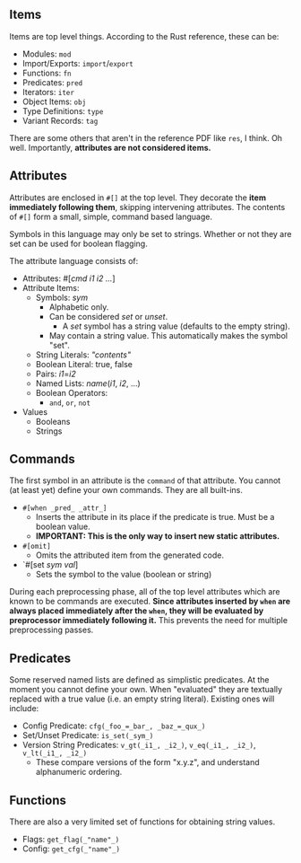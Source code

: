 ## Items
Items are top level things. According to the Rust reference, these can be:

* Modules: `mod`
* Import/Exports: `import`/`export`
* Functions: `fn`
* Predicates: `pred`
* Iterators: `iter`
* Object Items: `obj`
* Type Definitions: `type`
* Variant Records: `tag`

There are some others that aren't in the reference PDF like `res`, I think. Oh well. Importantly, **attributes are not considered items.**

## Attributes
Attributes are enclosed in `#[]` at the top level. They decorate the **item immediately following them**, skipping intervening attributes. The contents of `#[]` form a small, simple, command based language.

Symbols in this language may only be set to strings. Whether or not they are set can be used for boolean flagging.

The attribute language consists of:

* Attributes: #[_cmd_ _i1_ _i2_ _..._]
* Attribute Items:
   - Symbols: _sym_
      + Alphabetic only.
      + Can be considered _set_ or _unset_.
         * A _set_ symbol has a string value (defaults to the empty string).
      + May contain a string value. This automatically makes the symbol "set".
   - String Literals: _"contents"_
   - Boolean Literal: true, false
   - Pairs: _i1_=_i2_
   - Named Lists: _name_(_i1_, _i2_, ...)
   - Boolean Operators:
      + `and`, `or`, `not`
* Values
   - Booleans
   - Strings 

## Commands

The first symbol in an attribute is the `command` of that attribute. You cannot (at least yet) define your own commands. They are all built-ins. 

* `#[when _pred_ _attr_]`
   - Inserts the attribute in its place if the predicate is true. Must be a boolean value.
   - **IMPORTANT: This is the only way to insert new static attributes.** 
* `#[omit]`
   - Omits the attributed item from the generated code.
* `#[set _sym_ _val_]
   - Sets the symbol to the value (boolean or string)

During each preprocessing phase, all of the top level attributes which are known to be commands are executed. **Since attributes inserted by `when` are always placed immediately after the `when`, they will be evaluated by preprocessor immediately following it.** This prevents the need for multiple preprocessing passes.

## Predicates

Some reserved named lists are defined as simplistic predicates. At the moment you cannot define your own. When "evaluated" they are textually replaced with a true value (i.e. an empty string literal). Existing ones will include:

 * Config Predicate: `cfg(_foo_=_bar_, _baz_=_qux_)`
 * Set/Unset Predicate: `is_set(_sym_)`
 * Version String Predicates: `v_gt(_i1_, _i2_)`, `v_eq(_i1_, _i2_)`, `v_lt(_i1_, _i2_)`
    * These compare versions of the form "x.y.z", and understand alphanumeric ordering.

## Functions

There are also a very limited set of functions for obtaining string values.

  * Flags: `get_flag(_"name"_)`
  * Config: `get_cfg(_"name"_)`